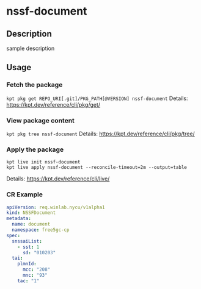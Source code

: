 # nssf-document

## Description
sample description

## Usage

### Fetch the package
`kpt pkg get REPO_URI[.git]/PKG_PATH[@VERSION] nssf-document`
Details: https://kpt.dev/reference/cli/pkg/get/

### View package content
`kpt pkg tree nssf-document`
Details: https://kpt.dev/reference/cli/pkg/tree/

### Apply the package
```
kpt live init nssf-document
kpt live apply nssf-document --reconcile-timeout=2m --output=table
```
Details: https://kpt.dev/reference/cli/live/


### CR Example
```yaml
apiVersion: req.winlab.nycu/v1alpha1
kind: NSSFDocument
metadata:
  name: document
  namespace: free5gc-cp
spec:
  snssaiList:
    - sst: 1
      sd: "010203"
  tai:
    plmnId:
      mcc: "208"
      mnc: "93"
    tac: "1"
```